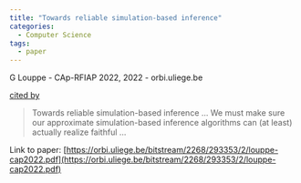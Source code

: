 ```yaml
---
title: "Towards reliable simulation-based inference"
categories:
  - Computer Science
tags:
  - paper
---
```

G Louppe - CAp-RFIAP 2022, 2022 - orbi.uliege.be

[cited by](None) 

>Towards reliable simulation-based inference … We must make sure our approximate simulation-based inference algorithms can (at least) actually realize faithful …

Link to paper: [https://orbi.uliege.be/bitstream/2268/293353/2/louppe-cap2022.pdf](https://orbi.uliege.be/bitstream/2268/293353/2/louppe-cap2022.pdf)
